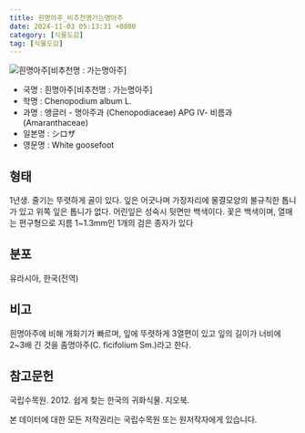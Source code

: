 ```yaml
---
title: 흰명아주_비추천명가는명아주
date: 2024-11-03 05:13:31 +0800
category: [식물도감]
tag: [식물도감]
---
```




![흰명아주[비추천명 : 가는명아주]](/fileUpload/plants/basic/Chenopodiaceae/Chenopodium/1575/1_th2.JPG)
- 국명 : 흰명아주[비추천명 : 가는명아주]
- 학명 : Chenopodium album L.
- 과명 : 앵글러 - 명아주과 (Chenopodiaceae) APG Ⅳ- 비름과 (Amaranthaceae)
- 일본명 : シロザ
- 영문명 : White goosefoot


## 형태
1년생. 줄기는 뚜렷하게 골이 있다. 잎은 어긋나며 가장자리에 물결모양의 불규칙한 톱니가 있고 위쪽 잎은 톱니가 없다. 어린잎은 성숙시 뒷면만 백색이다. 꽃은 백색이며, 열매는 편구형으로 지름 1~1.3mm인 1개의 검은 종자가 있다
## 분포
유라시아, 한국(전역)
## 비고
흰명아주에 비해 개화기가 빠르며, 잎에 뚜렷하게 3열편이 있고 잎의 길이가 너비에 2~3배 긴 것을 좀명아주(C. ficifolium Sm.)라고 한다.
## 참고문헌
국립수목원. 2012. 쉽게 찾는 한국의 귀화식물. 지오북.






본 데이터에 대한 모든 저작권리는 국립수목원 또는 원저작자에게 있습니다.
